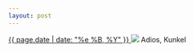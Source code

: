 ```yaml
---
layout: post
---
```


<p>
  <a href="/31">
    <time>{{ page.date | date: "%e %B, %Y" }}</time>
  </a>
  <a href="/31"><img src="{{ site.assets_url }}/31.jpg"/></a>
  <span>Adios, Kunkel</span>
</p>
